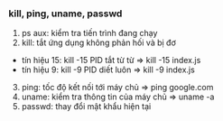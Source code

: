 ### kill, ping, uname, passwd

1. ps aux: kiểm tra tiến trình đang chạy
2. kill: tắt ứng dụng không phản hối và bị đơ 
- tín hiệu 15: kill -15 PID tắt từ từ => kill -15 index.js
- tín hiệu 9: kill -9 PID diết luôn => kill -9 index.js
3. ping: tốc độ kết nối tới máy chủ => ping google.com
4. uname: kiểm tra thông tin của máy chủ => uname -a
5. passwd: thay đổi mật khẩu hiện tại

